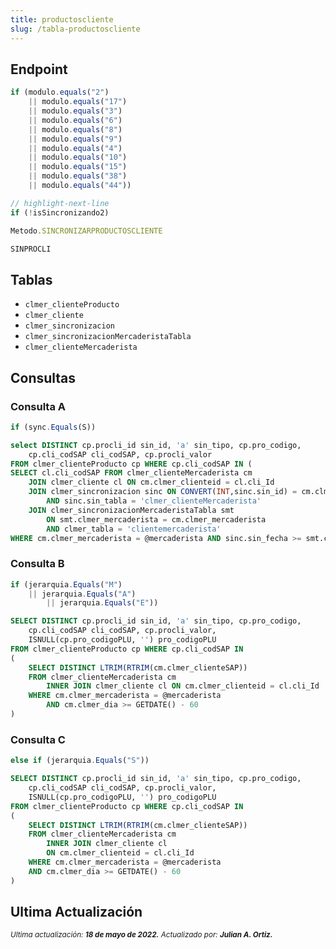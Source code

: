 ```yaml
---
title: productoscliente
slug: /tabla-productoscliente
---
```



## Endpoint

```js title="Condiciones"
if (modulo.equals("2") 
    || modulo.equals("17") 
    || modulo.equals("3") 
    || modulo.equals("6") 
    || modulo.equals("8") 
    || modulo.equals("9") 
    || modulo.equals("4") 
    || modulo.equals("10") 
    || modulo.equals("15") 
    || modulo.equals("38") 
    || modulo.equals("44"))

// highlight-next-line
if (!isSincronizando2)
```

```js title="EndPoint"
Metodo.SINCRONIZARPRODUCTOSCLIENTE

SINPROCLI
```

## Tablas

- ```clmer_clienteProducto```
- ```clmer_cliente```
- ```clmer_sincronizacion```
- ```clmer_sincronizacionMercaderistaTabla```
- ```clmer_clienteMercaderista```

## Consultas

### Consulta A

```js title="Condiciones"
if (sync.Equals(S))
```

```sql title="Query"
select DISTINCT cp.procli_id sin_id, 'a' sin_tipo, cp.pro_codigo, 
    cp.cli_codSAP cli_codSAP, cp.procli_valor 
FROM clmer_clienteProducto cp WHERE cp.cli_codSAP IN (
SELECT cl.cli_codSAP FROM clmer_clienteMercaderista cm 
    JOIN clmer_cliente cl ON cm.clmer_clienteid = cl.cli_Id
    JOIN clmer_sincronizacion sinc ON CONVERT(INT,sinc.sin_id) = cm.clme_id 
        AND sinc.sin_tabla = 'clmer_clienteMercaderista'
    JOIN clmer_sincronizacionMercaderistaTabla smt 
        ON smt.clmer_mercaderista = cm.clmer_mercaderista 
        AND clmer_tabla = 'clientemercaderista'
WHERE cm.clmer_mercaderista = @mercaderista AND sinc.sin_fecha >= smt.clmer_fecha)
```

### Consulta B

```js title="Condiciones"
if (jerarquia.Equals("M") 
    || jerarquia.Equals("A") 
        || jerarquia.Equals("E"))
```

```sql title="Query"
SELECT DISTINCT cp.procli_id sin_id, 'a' sin_tipo, cp.pro_codigo, 
    cp.cli_codSAP cli_codSAP, cp.procli_valor, 
    ISNULL(cp.pro_codigoPLU, '') pro_codigoPLU
FROM clmer_clienteProducto cp WHERE cp.cli_codSAP IN 
(
    SELECT DISTINCT LTRIM(RTRIM(cm.clmer_clienteSAP)) 
    FROM clmer_clienteMercaderista cm
        INNER JOIN clmer_cliente cl ON cm.clmer_clienteid = cl.cli_Id
    WHERE cm.clmer_mercaderista = @mercaderista 
        AND cm.clmer_dia >= GETDATE() - 60
)
```

### Consulta C

```js title="Condiciones"
else if (jerarquia.Equals("S"))
```

```sql title="Query"
SELECT DISTINCT cp.procli_id sin_id, 'a' sin_tipo, cp.pro_codigo, 
    cp.cli_codSAP cli_codSAP, cp.procli_valor, 
    ISNULL(cp.pro_codigoPLU, '') pro_codigoPLU
FROM clmer_clienteProducto cp WHERE cp.cli_codSAP IN 
(
    SELECT DISTINCT LTRIM(RTRIM(cm.clmer_clienteSAP)) 
    FROM clmer_clienteMercaderista cm
        INNER JOIN clmer_cliente cl 
        ON cm.clmer_clienteid = cl.cli_Id
    WHERE cm.clmer_mercaderista = @mercaderista 
    AND cm.clmer_dia >= GETDATE() - 60
) 
```

## Ultima Actualización

<div class="ultima-actualizacion">
  <small>
    <i>
      Ultima actualización:
      <b> 18 de mayo de 2022.</b>
    </i>
  </small>

  <small>
    <i>
      Actualizado por:
      <b> Julian A. Ortiz.</b>
    </i>
  </small>
</div>